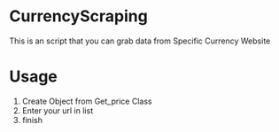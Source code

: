 # CurrencyScraping

This is an script that you can grab data from Specific Currency Website

# Usage

1) Create Object from Get_price Class
2) Enter your url in list 
3) finish
